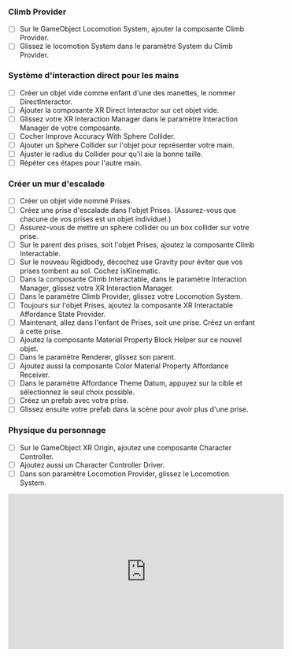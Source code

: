 ### Climb Provider
- [ ] Sur le GameObject Locomotion System, ajouter la composante Climb Provider.
- [ ] Glissez le locomotion System dans le paramètre System du Climb Provider.

### Système d'interaction direct pour les mains
- [ ] Créer un objet vide comme enfant d'une des manettes, le nommer DirectInteractor.
- [ ] Ajouter la composante XR Direct Interactor sur cet objet vide.
- [ ] Glissez votre XR Interaction Manager dans le paramètre Interaction Manager de votre composante.
- [ ] Cocher Improve Accuracy With Sphere Collider.
- [ ] Ajouter un Sphere Collider sur l'objet pour représenter votre main.
- [ ] Ajuster le radius du Collider pour qu'il aie la bonne taille.
- [ ] Répéter ces étapes pour l'autre main.

### Créer un mur d'escalade
- [ ] Créer un objet vide nommé Prises.
- [ ] Créez une prise d'escalade dans l'objet Prises. (Assurez-vous que chacune de vos prises est un objet individuel.)
- [ ] Assurez-vous de mettre un sphere collider ou un box collider sur votre prise.
- [ ] Sur le parent des prises, soit l'objet Prises, ajoutez la composante Climb Interactable.
- [ ] Sur le nouveau Rigidbody, décochez use Gravity pour éviter que vos prises tombent au sol. Cochez isKinematic.
- [ ] Dans la composante Climb Interactable, dans le paramètre Interaction Manager, glissez votre XR Interaction Manager.
- [ ] Dans le paramètre Climb Provider, glissez votre Locomotion System.
- [ ] Toujours sur l'objet Prises, ajoutez la composante XR Interactable Affordance State Provider.
- [ ] Maintenant, allez dans l'enfant de Prises, soit une prise. Créez un enfant à cette prise.
- [ ] Ajoutez la composante Material Property Block Helper sur ce nouvel objet.
- [ ] Dans le paramètre Renderer, glissez son parent.
- [ ] Ajoutez aussi la composante Color Material Property Affordance Receiver.
- [ ] Dans le paramètre Affordance Theme Datum, appuyez sur la cible et sélectionnez le seul choix possible.
- [ ] Créez un prefab avec votre prise.
- [ ] Glissez ensuite votre prefab dans la scène pour avoir plus d'une prise.

### Physique du personnage
- [ ] Sur le GameObject XR Origin, ajoutez une composante Character Controller.
- [ ] Ajoutez aussi un Character Controller Driver.
- [ ] Dans son paramètre Locomotion Provider, glissez le Locomotion System.

<iframe width="560" height="315" src="https://www.youtube.com/embed/Fg1I0DrB8K8?si=eWkfWPBNIpK5Hd1n" title="YouTube video player" frameborder="0" allow="accelerometer; autoplay; clipboard-write; encrypted-media; gyroscope; picture-in-picture; web-share" referrerpolicy="strict-origin-when-cross-origin" allowfullscreen></iframe>



      
